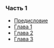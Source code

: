 ### Часть 1
- [Предисловие](00_Introduction.md)
- [Глава 1](chapter_1.md)
- [Глава 2](chapter_2.md)
- [Глава 3](chapter_3.md)
